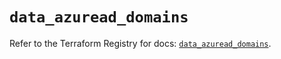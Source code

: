 # `data_azuread_domains`

Refer to the Terraform Registry for docs: [`data_azuread_domains`](https://registry.terraform.io/providers/hashicorp/azuread/3.2.0/docs/data-sources/domains).
